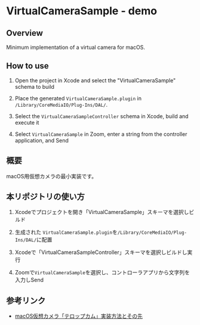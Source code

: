 # VirtualCameraSample - demo

## Overview

Minimum implementation of a virtual camera for macOS.

## How to use

1. Open the project in Xcode and select the "VirtualCameraSample" schema to build

2. Place the generated `VirtualCameraSample.plugin` in `/Library/CoreMediaIO/Plug-Ins/DAL/`.

3. Select the `VirtualCameraSampleController` schema in Xcode, build and execute it

4. Select `VirtualCameraSample` in Zoom, enter a string from the controller application, and Send




## 概要

macOS用仮想カメラの最小実装です。

## 本リポジトリの使い方

1. Xcodeでプロジェクトを開き「VirtualCameraSample」スキーマを選択しビルド

2. 生成された `VirtualCameraSample.plugin`を`/Library/CoreMediaIO/Plug-Ins/DAL/`に配置

3. Xcodeで「VirtualCameraSampleController」スキーマを選択しビルドし実行

4. Zoomで`VirtualCameraSample`を選択し、コントローラアプリから文字列を入力しSend

## 参考リンク

- [macOS仮想カメラ「テロップカム」実装方法とその先](https://note.com/shm/n/nd5343d2a589a)
